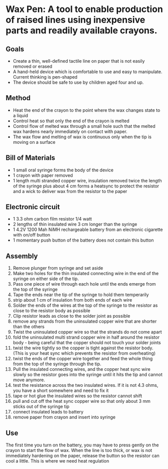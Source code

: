 # Wax Pen: A tool to enable production of raised lines using inexpensive parts and readily available crayons.

## Goals
* Create a thin, well-defined tactile  line on paper that is not easily removed or erased
* A hand-held device which is comfortable to use and easy to manipulate. Current thinking is pen-shaped
* The device should be safe to use by children aged four and up.

## Method
* Heat the end of the crayon to the point where the wax changes state to a liquid
* Control heat so that only the end of the crayon is melted
* Control flow of melted wax through a small hole such that the melted wax hardens nearly immediately on contact with paper.
* The wax flow and melting of wax is continuous only when the tip is moving on a surface

## Bill of Materials
* 1 small oral syringe forms the body of the device
* 1 crayon with paper removed
* 1 length multi stranded copper wire, insulation removed twice the length of the
syringe plus about 4 cm forms a heatsync to protect the resistor and a wick to
deliver wax from the resistor to the paper

## Electronic circuit
* 1 3.3 ohm carbon film resistor 1/4 watt
* 2 lengths of thin insulated wire 3 cm longer than the syringe
* 1 4.2V 1200 Mah NiMH rechargeable battery from an electronic cigarette with on/off button
* 1 momentary push button of the battery does not contain this button

## Assembly
1. Remove plunger from syringe and set aside
2. Make two holes for the thin insulated connecting wire in the end of the syringe on either side of the tip.
3. Pass one piece of wire through each hole until the ends emerge from the top of the syringe
4. Tape the ends near the tip of the syringe to hold them temperarily
5. strip about 1 cm of insulation from both ends of each wire
6. Solder the ends of the wires at the top of the syringe to the resistor as close to the resistor body as possible
7. Clip resistor leads as close to the solder joint as possible
8. remove any strands from the uninsulated copper wire that are shorter than the  others
9. Twist the uninsulated copper wire so that the strands do not come apart
10. fold the uninsulated multi strand copper wire in half around the resistor body - being careful that the copper should not touch your solder joints
11. twist the wire tightly so the copper is tight against the resistor body. (This is your heat sync which prevents the resistor from overheating)
12. twist the ends of the copper wire together and feed the whole thing from the top of the syringe through the tip.
13. Pull the insulated connecting wires, and the copper heat sync wire slowly so the resistor goes into the syringe until it hits the tip and cannot move anymore.
14. test the resistance across the two insulated wires. If it is not 4.3 ohms, you have a short somewhere and need to fix it
15. tape or hot glue the insulated wires so the resistor cannot shift
16. pull and cut off the heat sync copper wire so that only about 3 mm sticks out of the syringe tip
17. connect insulated leads to battery
18. remove paper from crayon and insert into syringe

## Use
The first time you turn on the battery, you may have to press gently on the
crayon to start the flow of wax.
When the line is too thick, or wax is not immediately hardening  on the paper,
release the button so the resistor can cool a little.
This is where we need heat regulation
